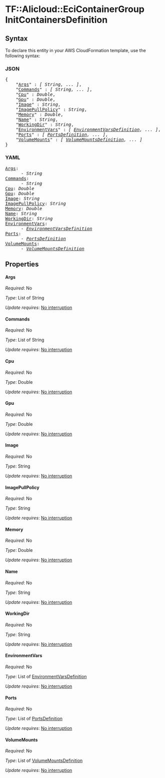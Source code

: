# TF::Alicloud::EciContainerGroup InitContainersDefinition

## Syntax

To declare this entity in your AWS CloudFormation template, use the following syntax:

### JSON

<pre>
{
    "<a href="#args" title="Args">Args</a>" : <i>[ String, ... ]</i>,
    "<a href="#commands" title="Commands">Commands</a>" : <i>[ String, ... ]</i>,
    "<a href="#cpu" title="Cpu">Cpu</a>" : <i>Double</i>,
    "<a href="#gpu" title="Gpu">Gpu</a>" : <i>Double</i>,
    "<a href="#image" title="Image">Image</a>" : <i>String</i>,
    "<a href="#imagepullpolicy" title="ImagePullPolicy">ImagePullPolicy</a>" : <i>String</i>,
    "<a href="#memory" title="Memory">Memory</a>" : <i>Double</i>,
    "<a href="#name" title="Name">Name</a>" : <i>String</i>,
    "<a href="#workingdir" title="WorkingDir">WorkingDir</a>" : <i>String</i>,
    "<a href="#environmentvars" title="EnvironmentVars">EnvironmentVars</a>" : <i>[ <a href="environmentvarsdefinition.md">EnvironmentVarsDefinition</a>, ... ]</i>,
    "<a href="#ports" title="Ports">Ports</a>" : <i>[ <a href="portsdefinition.md">PortsDefinition</a>, ... ]</i>,
    "<a href="#volumemounts" title="VolumeMounts">VolumeMounts</a>" : <i>[ <a href="volumemountsdefinition.md">VolumeMountsDefinition</a>, ... ]</i>
}
</pre>

### YAML

<pre>
<a href="#args" title="Args">Args</a>: <i>
      - String</i>
<a href="#commands" title="Commands">Commands</a>: <i>
      - String</i>
<a href="#cpu" title="Cpu">Cpu</a>: <i>Double</i>
<a href="#gpu" title="Gpu">Gpu</a>: <i>Double</i>
<a href="#image" title="Image">Image</a>: <i>String</i>
<a href="#imagepullpolicy" title="ImagePullPolicy">ImagePullPolicy</a>: <i>String</i>
<a href="#memory" title="Memory">Memory</a>: <i>Double</i>
<a href="#name" title="Name">Name</a>: <i>String</i>
<a href="#workingdir" title="WorkingDir">WorkingDir</a>: <i>String</i>
<a href="#environmentvars" title="EnvironmentVars">EnvironmentVars</a>: <i>
      - <a href="environmentvarsdefinition.md">EnvironmentVarsDefinition</a></i>
<a href="#ports" title="Ports">Ports</a>: <i>
      - <a href="portsdefinition.md">PortsDefinition</a></i>
<a href="#volumemounts" title="VolumeMounts">VolumeMounts</a>: <i>
      - <a href="volumemountsdefinition.md">VolumeMountsDefinition</a></i>
</pre>

## Properties

#### Args

_Required_: No

_Type_: List of String

_Update requires_: [No interruption](https://docs.aws.amazon.com/AWSCloudFormation/latest/UserGuide/using-cfn-updating-stacks-update-behaviors.html#update-no-interrupt)

#### Commands

_Required_: No

_Type_: List of String

_Update requires_: [No interruption](https://docs.aws.amazon.com/AWSCloudFormation/latest/UserGuide/using-cfn-updating-stacks-update-behaviors.html#update-no-interrupt)

#### Cpu

_Required_: No

_Type_: Double

_Update requires_: [No interruption](https://docs.aws.amazon.com/AWSCloudFormation/latest/UserGuide/using-cfn-updating-stacks-update-behaviors.html#update-no-interrupt)

#### Gpu

_Required_: No

_Type_: Double

_Update requires_: [No interruption](https://docs.aws.amazon.com/AWSCloudFormation/latest/UserGuide/using-cfn-updating-stacks-update-behaviors.html#update-no-interrupt)

#### Image

_Required_: No

_Type_: String

_Update requires_: [No interruption](https://docs.aws.amazon.com/AWSCloudFormation/latest/UserGuide/using-cfn-updating-stacks-update-behaviors.html#update-no-interrupt)

#### ImagePullPolicy

_Required_: No

_Type_: String

_Update requires_: [No interruption](https://docs.aws.amazon.com/AWSCloudFormation/latest/UserGuide/using-cfn-updating-stacks-update-behaviors.html#update-no-interrupt)

#### Memory

_Required_: No

_Type_: Double

_Update requires_: [No interruption](https://docs.aws.amazon.com/AWSCloudFormation/latest/UserGuide/using-cfn-updating-stacks-update-behaviors.html#update-no-interrupt)

#### Name

_Required_: No

_Type_: String

_Update requires_: [No interruption](https://docs.aws.amazon.com/AWSCloudFormation/latest/UserGuide/using-cfn-updating-stacks-update-behaviors.html#update-no-interrupt)

#### WorkingDir

_Required_: No

_Type_: String

_Update requires_: [No interruption](https://docs.aws.amazon.com/AWSCloudFormation/latest/UserGuide/using-cfn-updating-stacks-update-behaviors.html#update-no-interrupt)

#### EnvironmentVars

_Required_: No

_Type_: List of <a href="environmentvarsdefinition.md">EnvironmentVarsDefinition</a>

_Update requires_: [No interruption](https://docs.aws.amazon.com/AWSCloudFormation/latest/UserGuide/using-cfn-updating-stacks-update-behaviors.html#update-no-interrupt)

#### Ports

_Required_: No

_Type_: List of <a href="portsdefinition.md">PortsDefinition</a>

_Update requires_: [No interruption](https://docs.aws.amazon.com/AWSCloudFormation/latest/UserGuide/using-cfn-updating-stacks-update-behaviors.html#update-no-interrupt)

#### VolumeMounts

_Required_: No

_Type_: List of <a href="volumemountsdefinition.md">VolumeMountsDefinition</a>

_Update requires_: [No interruption](https://docs.aws.amazon.com/AWSCloudFormation/latest/UserGuide/using-cfn-updating-stacks-update-behaviors.html#update-no-interrupt)

